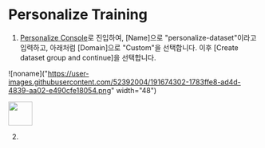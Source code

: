 # Personalize Training


1. [Personalize Console](https://ap-northeast-2.console.aws.amazon.com/personalize/home?region=ap-northeast-2#createDatasetGroup)로 진입하여, [Name]으로 "personalize-dataset"이라고 입력하고, 아래처럼 [Domain]으로 "Custom"을 선택합니다. 이후 [Create dataset group and continue]을 선택합니다. 

![noname]("https://user-images.githubusercontent.com/52392004/191674302-1783ffe8-ad4d-4839-aa02-e490cfe18054.png" width="48")

<img src="https://github.com/favicon.ico" width="48">
 
2. 
